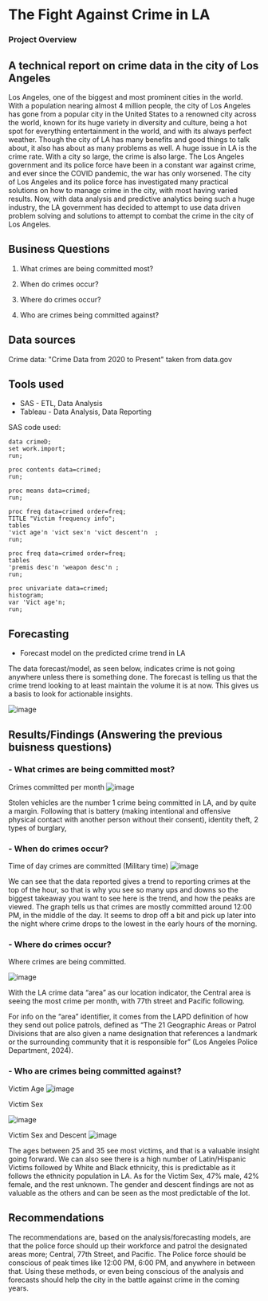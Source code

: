 # The Fight Against Crime in LA

### Project Overview
## A technical report on crime data in the city of Los Angeles 
Los Angeles, one of the biggest and most prominent cities in the world. With a population nearing almost 4 million people, the city of Los Angeles has gone from a popular city in the United States to a renowned city across the world, known for its huge variety in diversity and culture, being a hot spot for everything entertainment in the world, and with its always perfect weather. Though the city of LA has many benefits and good things to talk about, it also has about as many problems as well. A huge issue in LA is the crime rate. With a city so large, the crime is also large. The Los Angeles government and its police force have been in a constant war against crime, and ever since the COVID pandemic, the war has only worsened. The city of Los Angeles and its police force has investigated many practical solutions on how to manage crime in the city, with most having varied results. Now, with data analysis and predictive analytics being such a huge industry, the LA government has decided to attempt to use data driven problem solving and solutions to attempt to combat the crime in the city of Los Angeles.


## Business Questions

1. What crimes are being committed most?

2. When do crimes occur?

3. Where do crimes occur?

4. Who are crimes being committed against?

## Data sources

Crime data: "Crime Data from 2020 to Present" taken from data.gov

## Tools used

- SAS - ETL, Data Analysis
- Tableau - Data Analysis, Data Reporting


SAS code used:
```
data crimeD;
set work.import;
run;

proc contents data=crimed;
run;

proc means data=crimed; 
run;

proc freq data=crimed order=freq;
TITLE "Victim frequency info";
tables
'vict age'n 'vict sex'n 'vict descent'n  ;
run;

proc freq data=crimed order=freq;
tables
'premis desc'n 'weapon desc'n ;
run;

proc univariate data=crimed;
histogram;
var 'Vict age'n;
run;

```


## Forecasting

- Forecast model on the predicted crime trend in LA
  
The data forecast/model, as seen below, indicates crime is not going anywhere unless there is something done. The forecast is telling us that the crime trend looking to at least maintain the volume it is at now. This gives us a basis to look for actionable insights.

![image](https://github.com/user-attachments/assets/af605ad2-f3e0-4144-895f-48e1fb33c22b)


## Results/Findings (Answering the previous buisness questions)

### - What crimes are being committed most?

Crimes committed per month
![image](https://github.com/user-attachments/assets/89c7adef-756b-4eaf-8990-f718b3e09652)

Stolen vehicles are the number 1 crime being committed in LA, and by quite a margin. Following that is battery (making intentional and offensive physical contact with another person without their consent), identity theft, 2 types of burglary,


### - When do crimes occur?

Time of day crimes are committed (Military time)
![image](https://github.com/user-attachments/assets/a430d890-0ccb-494d-8630-51417cc15bbc)

We can see that the data reported gives a trend to reporting crimes at the top of the hour, so that is why you see so many ups and downs so the biggest takeaway you want to see here is the trend, and how the peaks are viewed. The graph tells us that crimes are mostly committed around 12:00 PM, in the middle of the day. It seems to drop off a bit and pick up later into the night where crime drops to the lowest in the early hours of the morning.


### - Where do crimes occur?

Where crimes are being committed.

![image](https://github.com/user-attachments/assets/df40884c-20be-4451-8a28-5f1b2845f3ad)

With the LA crime data “area” as our location indicator, the Central area is seeing the most crime per month, with 77th street and Pacific following. 

For info on the “area” identifier, it comes from the LAPD definition of how they send out police patrols, defined as “The 21 Geographic Areas or Patrol Divisions that are also given a name designation that references a landmark or the surrounding community that it is responsible for” (Los Angeles Police Department, 2024).


### - Who are crimes being committed against?

Victim Age
![image](https://github.com/user-attachments/assets/6c90bbc7-7e60-45b6-b29c-5e0eca06a15a)

Victim Sex

![image](https://github.com/user-attachments/assets/67490c46-3126-43a9-b099-a1af51f9be54)

Victim Sex and Descent
![image](https://github.com/user-attachments/assets/f89d3b1d-adb6-4657-853b-febc724e2a69)

The ages between 25 and 35 see most victims, and that is a valuable insight going forward. We can also see there is a high number of Latin/Hispanic Victims followed by White and Black ethnicity, this is predictable as it follows the ethnicity population in LA. As for the Victim Sex, 47% male, 42% female, and the rest unknown. The gender and descent findings are not as valuable as the others and can be seen as the most predictable of the lot. 


## Recommendations

The recommendations are, based on the analysis/forecasting models, are that the police force should up their workforce and patrol the designated areas more; Central, 77th Street, and Pacific. The Police force should be conscious of peak times like 12:00 PM, 6:00 PM, and anywhere in between that. Using these methods, or even being conscious of the analysis and forecasts should help the city in the battle against crime in the coming years. 


